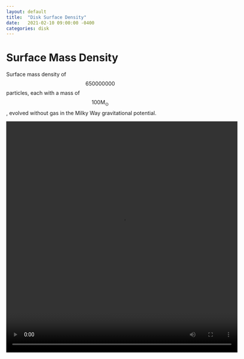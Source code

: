 ```yaml
---
layout: default
title:  "Disk Surface Density"
date:   2021-02-10 09:00:00 -0400
categories: disk
---
```



#  Surface Mass Density

Surface mass density of $$650000000$$ particles, each with a mass of $$100\mathrm{M}_\odot$$, evolved without gas in the Milky Way gravitational potential.

<video width="620" height="620" controls>
  <source src=" ../../../../assets/videos/2021/02/particle_surface_density_disk.mp4" type="video/mp4"/>
</video>

